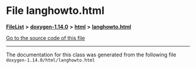 

# File langhowto.html



[**FileList**](files.md) **>** [**doxygen-1.14.0**](dir_9d5bad020669189c90cda983471be5d0.md) **>** [**html**](dir_05d1fd8a7cdd04f638f8b23196de02e2.md) **>** [**langhowto.html**](langhowto_8html.md)

[Go to the source code of this file](langhowto_8html_source.md)





































































------------------------------
The documentation for this class was generated from the following file `doxygen-1.14.0/html/langhowto.html`

